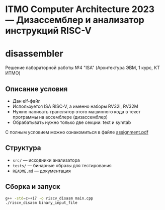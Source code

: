 # ITMO Computer Architecture 2023 — Дизассемблер и анализатор инструкций RISC-V

# disassembler
Решение лабораторной работы №4 "ISA" (Архитектура ЭВМ, 1 курс, КТ ИТМО)
## Описание условия
* Дан elf-файл 
* Используется ISA RISC-V, а именно наборы RV32I, RV32M
* Нужно написать транслятор этого машинного кода в текст программы на ассемблере (дизассемблер)
* Обрабатывать нужно только две секции: text и symtab

С полным условием можно ознакомиться в файле [assignment.pdf]([/assignment.pdf](https://github.com/WannaSleep43/computer-architecture-course/blob/main/itmo-comp-arch-2023-riscv-WannaSleep43-main/assignment.pdf))

## Структура
- `src/` — исходники анализатора
- `tests/` — бинарные образы для тестирования
- `README.md` — документация

## Сборка и запуск
```bash
g++ -std=c++17 -o riscv_disasm main.cpp
./riscv_disasm binary_input_file
